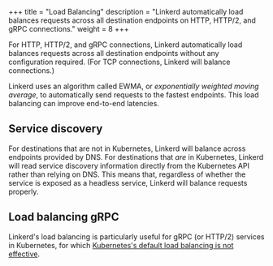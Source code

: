 +++
title = "Load Balancing"
description = "Linkerd automatically load balances requests across all destination endpoints on HTTP, HTTP/2, and gRPC connections."
weight = 8
+++

For HTTP, HTTP/2, and gRPC connections, Linkerd automatically load balances
requests across all destination endpoints without any configuration required.
(For TCP connections, Linkerd will balance connections.)

Linkerd uses an algorithm called EWMA, or *exponentially weighted moving average*,
to automatically send requests to the fastest endpoints. This load balancing can
improve end-to-end latencies.

## Service discovery

For destinations that are not in Kubernetes, Linkerd will balance across
endpoints provided by DNS. For destinations that *are* in Kubernetes, Linkerd
will read service discovery information directly from the Kubernetes API rather
than relying on DNS. This means that, regardless of whether the service is
exposed as a headless service, Linkerd will balance requests properly.

## Load balancing gRPC

Linkerd's load balancing is particularly useful for gRPC (or HTTP/2) services
in Kubernetes, for which [Kubernetes's default load balancing is not
effective](https://kubernetes.io/blog/2018/11/07/grpc-load-balancing-on-kubernetes-without-tears/).
